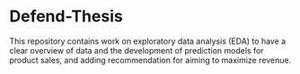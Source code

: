 # Defend-Thesis
This repository contains work on exploratory data analysis (EDA) to have a clear overview of data and the development of prediction models for product sales, and adding recommendation for aiming to maximize revenue.
